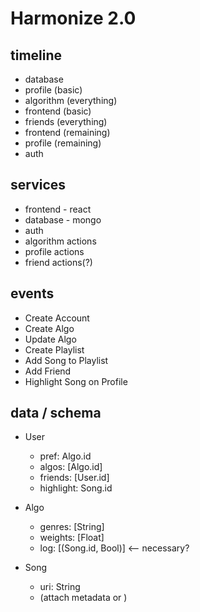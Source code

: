 <h1>Harmonize 2.0</h1>

<h2>timeline</h2>

* database
* profile (basic)
* algorithm (everything)
* frontend (basic)
* friends (everything)
* frontend (remaining)
* profile (remaining)
* auth


<h2>services</h2>

* frontend - react
* database - mongo
* auth
* algorithm actions
* profile actions
* friend actions(?)


<h2>events</h2>

* Create Account
* Create Algo
* Update Algo
* Create Playlist
* Add Song to Playlist
* Add Friend
* Highlight Song on Profile

<h2>data / schema</h2>

* User
  * pref: Algo.id
  * algos: [Algo.id]
  * friends: [User.id]
  * highlight: Song.id

* Algo
  * genres: [String]
  * weights: [Float]
  * log: [(Song.id, Bool)] <-- necessary?

* Song
  * uri: String
  * (attach metadata or )